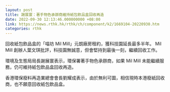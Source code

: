 ```yaml
---
layout: post
title: 謝展寰：著手物色承辧商維持紙包飲品盒回收再造
date: 2022-09-30 12:13:46.000000000 +08:00
link: https://news.rthk.hk/rthk/ch/component/k2/1669104-20220930.htm
categories: rthk
---
```


回收紙包飲品盒的「喵坊 Mil Mill」元朗廠房租約，獲科技園延長最多半年。 Mil Mill 創辦人葉文琪批評，科技園無誠意，但會堅持到最後一刻，繼續回收工作。

環境及生態局局長謝展寰表示，環保署著手物色承辧商，如果 Mil Mill 未能繼續服務，仍可維持紙包飲品盒回收再造。

香港環保廢料再造業總會會長劉耀成表示，由於無利可圖，相信現時本港廢紙回收商，也不願意回收紙包飲品盒。
